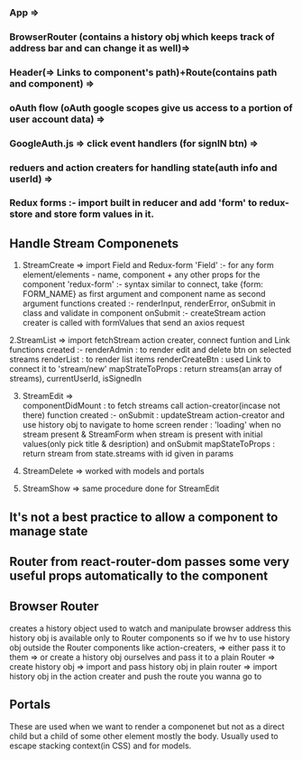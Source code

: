 

### App => 

### BrowserRouter (contains a history obj which keeps track of address bar and can change it as well)=>

### Header(=> Links to component's path)+Route(contains path and component) =>

### oAuth flow (oAuth google scopes give us access to a portion of user account data) =>
### GoogleAuth.js => click event handlers (for signIN btn) =>

### reduers and action creaters for handling state(auth info and userId) => 
### Redux forms :- import built in reducer and add 'form' to redux-store and store form values in it.

## Handle Stream Componenets ##
1. StreamCreate => 
  import Field and Redux-form
  'Field' :- for any form element/elements - name, component + any other props for the component
  'redux-form' :- syntax similar to connect, take {form: FORM_NAME} as first argument and component name as second argument
  functions created :- renderInput, renderError, onSubmit in class and validate in component
  onSubmit :- createStream action creater is called with formValues that send an axios request

2.StreamList =>
  import fetchStream action creater, connect funtion and Link
  functions created :- 
    renderAdmin : to render edit and delete btn on selected streams
    renderList : to render list items
    renderCreateBtn : used Link to connect it to 'stream/new'
  mapStrateToProps : return streams(an array of streams), currentUserId, isSignedIn

3. StreamEdit =>  
  componentDidMount : to fetch streams call action-creator(incase not there)
  function created :-
    onSubmit : updateStream action-creator and use history obj to navigate to home screen
  render : 'loading' when no stream present & StreamForm when stream is present with initial values(only pick title & desription) and onSubmit
  mapStateToProps : return stream from state.streams with id given in params

4. StreamDelete => 
  worked with models and portals

5. StreamShow => 
  same procedure done for StreamEdit


## It's not a best practice to allow a component to manage state ##

## Router from react-router-dom passes some very useful props automatically to the component ##

## Browser Router ##
creates a history object used to watch and manipulate browser address
this history obj is available only to Router components
so if we hv to use history obj outside the Router components like action-creaters, 
  => either pass it to them
  => or create a history obj ourselves and pass it to a plain Router
=> create history obj
=> import and pass history obj in plain router
=> import history obj in the action creater and push the route you wanna go to

## Portals ##
These are used when we want to render a componenet but not as a direct child but a child of some other element
mostly the body. Usually used to escape stacking context(in CSS) and for models.
